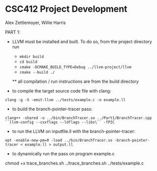 # CSC412 Project Development
Alex Zettlemoyer, Willie Harris

PART 1:
- LLVM must be installed and built.
    To do so, from the project directory run

    - `mkdir build`
    - `cd build`
    - `cmake -DCMAKE_BUILD_TYPE=Debug ../llvm-project/llvm`
    - `cmake --build ./`

    ** all compilation / run instructions are from the build directory

- to compile the target source code file with clang:

`clang -g -S -emit-llvm ../tests/example.c -o example.ll`

- to build the branch-pointer-tracer pass:

`clang++ -shared -o ../bin/BranchTracer.so ../Part1/BranchTracer.cpp ``llvm-config --cxxflags --ldflags --libs\`` -fPIC`

- to run the LLVM on inputfile.ll with the branch-pointer-tracer:

`opt -enable-new-pm=0 -load ../bin/BranchTracer.so -branch-pointer-tracer < example.ll > output.ll`


- to dynamically run the pass on program example.c

chmod +x trace_branches.sh
../trace_branches.sh ../tests/example.c